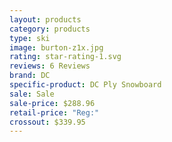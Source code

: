 ```yaml
---
layout: products
category: products
type: ski
image: burton-z1x.jpg
rating: star-rating-1.svg
reviews: 6 Reviews
brand: DC
specific-product: DC Ply Snowboard
sale: Sale
sale-price: $288.96
retail-price: "Reg:"
crossout: $339.95
---
```





